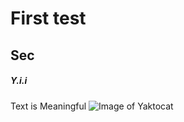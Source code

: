 # First test
## Sec
##### Y.i.i
Text is Meaningful
![Image of Yaktocat](https://octodex.github.com/images/yaktocat.png)
